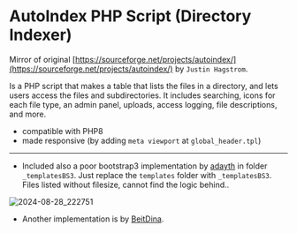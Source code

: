 # AutoIndex PHP Script (Directory Indexer)
Mirror of original [https://sourceforge.net/projects/autoindex/](https://sourceforge.net/projects/autoindex/) by `Justin Hagstrom`.  

Is a PHP script that makes a table that lists the files in a directory, and lets users access the files and subdirectories.
It includes searching, icons for each file type, an admin panel, uploads, access logging, file descriptions, and more.

* compatible with PHP8
* made responsive (by adding `meta viewport` at `global_header.tpl`)

---

* Included also a poor bootstrap3 implementation by [adayth](https://github.com/adayth/autoindex/tree/master) in folder `_templatesBS3`. Just replace the `templates` folder with `_templatesBS3`. Files listed without filesize, cannot find the logic behind..

![2024-08-28_222751](https://github.com/user-attachments/assets/3fb86f26-0941-47a6-8f86-3df7160a56da)  

* Another implementation is by [BeitDina](https://github.com/BeitDina/AutoIndex).

